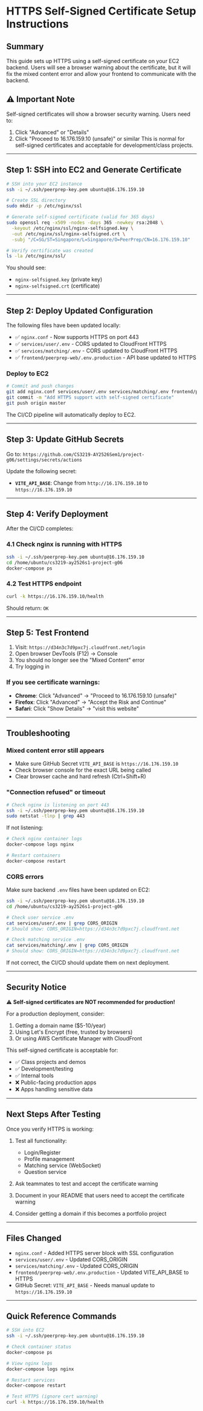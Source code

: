 # HTTPS Self-Signed Certificate Setup Instructions

## Summary
This guide sets up HTTPS using a self-signed certificate on your EC2 backend. Users will see a browser warning about the certificate, but it will fix the mixed content error and allow your frontend to communicate with the backend.

## ⚠️ Important Note
Self-signed certificates will show a browser security warning. Users need to:
1. Click "Advanced" or "Details"
2. Click "Proceed to 16.176.159.10 (unsafe)" or similar
This is normal for self-signed certificates and acceptable for development/class projects.

---

## Step 1: SSH into EC2 and Generate Certificate

```bash
# SSH into your EC2 instance
ssh -i ~/.ssh/peerprep-key.pem ubuntu@16.176.159.10

# Create SSL directory
sudo mkdir -p /etc/nginx/ssl

# Generate self-signed certificate (valid for 365 days)
sudo openssl req -x509 -nodes -days 365 -newkey rsa:2048 \
  -keyout /etc/nginx/ssl/nginx-selfsigned.key \
  -out /etc/nginx/ssl/nginx-selfsigned.crt \
  -subj "/C=SG/ST=Singapore/L=Singapore/O=PeerPrep/CN=16.176.159.10"

# Verify certificate was created
ls -la /etc/nginx/ssl/
```

You should see:
- `nginx-selfsigned.key` (private key)
- `nginx-selfsigned.crt` (certificate)

---

## Step 2: Deploy Updated Configuration

The following files have been updated locally:
- ✅ `nginx.conf` - Now supports HTTPS on port 443
- ✅ `services/user/.env` - CORS updated to CloudFront HTTPS
- ✅ `services/matching/.env` - CORS updated to CloudFront HTTPS
- ✅ `frontend/peerprep-web/.env.production` - API base updated to HTTPS

### Deploy to EC2

```bash
# Commit and push changes
git add nginx.conf services/user/.env services/matching/.env frontend/peerprep-web/.env.production
git commit -m "Add HTTPS support with self-signed certificate"
git push origin master
```

The CI/CD pipeline will automatically deploy to EC2.

---

## Step 3: Update GitHub Secrets

Go to: `https://github.com/CS3219-AY2526Sem1/project-g06/settings/secrets/actions`

Update the following secret:
- **`VITE_API_BASE`**: Change from `http://16.176.159.10` to `https://16.176.159.10`

---

## Step 4: Verify Deployment

After the CI/CD completes:

### 4.1 Check nginx is running with HTTPS
```bash
ssh -i ~/.ssh/peerprep-key.pem ubuntu@16.176.159.10
cd /home/ubuntu/cs3219-ay2526s1-project-g06
docker-compose ps
```

### 4.2 Test HTTPS endpoint
```bash
curl -k https://16.176.159.10/health
```

Should return: `OK`

---

## Step 5: Test Frontend

1. Visit: `https://d34n3c7d9pxc7j.cloudfront.net/login`
2. Open browser DevTools (F12) → Console
3. You should no longer see the "Mixed Content" error
4. Try logging in

### If you see certificate warnings:
- **Chrome**: Click "Advanced" → "Proceed to 16.176.159.10 (unsafe)"
- **Firefox**: Click "Advanced" → "Accept the Risk and Continue"
- **Safari**: Click "Show Details" → "visit this website"

---

## Troubleshooting

### Mixed content error still appears
- Make sure GitHub Secret `VITE_API_BASE` is `https://16.176.159.10`
- Check browser console for the exact URL being called
- Clear browser cache and hard refresh (Ctrl+Shift+R)

### "Connection refused" or timeout
```bash
# Check nginx is listening on port 443
ssh -i ~/.ssh/peerprep-key.pem ubuntu@16.176.159.10
sudo netstat -tlnp | grep 443
```

If not listening:
```bash
# Check nginx container logs
docker-compose logs nginx

# Restart containers
docker-compose restart
```

### CORS errors
Make sure backend `.env` files have been updated on EC2:
```bash
ssh -i ~/.ssh/peerprep-key.pem ubuntu@16.176.159.10
cd /home/ubuntu/cs3219-ay2526s1-project-g06

# Check user service .env
cat services/user/.env | grep CORS_ORIGIN
# Should show: CORS_ORIGIN=https://d34n3c7d9pxc7j.cloudfront.net

# Check matching service .env
cat services/matching/.env | grep CORS_ORIGIN
# Should show: CORS_ORIGIN=https://d34n3c7d9pxc7j.cloudfront.net
```

If not correct, the CI/CD should update them on next deployment.

---

## Security Notice

⚠️ **Self-signed certificates are NOT recommended for production!**

For a production deployment, consider:
1. Getting a domain name ($5-10/year)
2. Using Let's Encrypt (free, trusted by browsers)
3. Or using AWS Certificate Manager with CloudFront

This self-signed certificate is acceptable for:
- ✅ Class projects and demos
- ✅ Development/testing
- ✅ Internal tools
- ❌ Public-facing production apps
- ❌ Apps handling sensitive data

---

## Next Steps After Testing

Once you verify HTTPS is working:

1. Test all functionality:
   - Login/Register
   - Profile management
   - Matching service (WebSocket)
   - Question service

2. Ask teammates to test and accept the certificate warning

3. Document in your README that users need to accept the certificate warning

4. Consider getting a domain if this becomes a portfolio project

---

## Files Changed

- `nginx.conf` - Added HTTPS server block with SSL configuration
- `services/user/.env` - Updated CORS_ORIGIN
- `services/matching/.env` - Updated CORS_ORIGIN
- `frontend/peerprep-web/.env.production` - Updated VITE_API_BASE to HTTPS
- GitHub Secret: `VITE_API_BASE` - Needs manual update to `https://16.176.159.10`

---

## Quick Reference Commands

```bash
# SSH into EC2
ssh -i ~/.ssh/peerprep-key.pem ubuntu@16.176.159.10

# Check container status
docker-compose ps

# View nginx logs
docker-compose logs nginx

# Restart services
docker-compose restart

# Test HTTPS (ignore cert warning)
curl -k https://16.176.159.10/health
```
